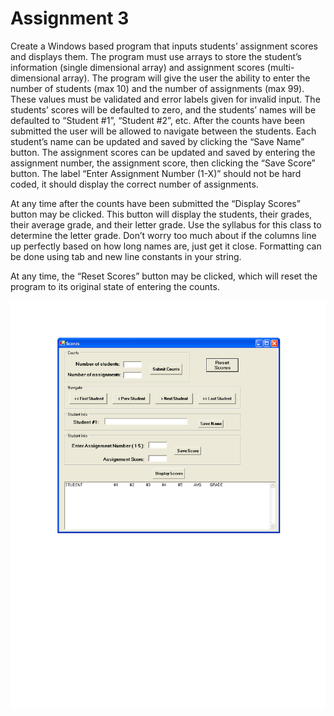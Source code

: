 # Assignment 3 #

Create a Windows based program that inputs students’ assignment scores and displays them. The program must use arrays to store the student’s information (single dimensional array) and assignment scores (multi-dimensional array).
The program will give the user the ability to enter the number of students (max 10) and the number of assignments (max 99). These values must be validated and error labels given for invalid input. The students’ scores will be defaulted to zero, and the students’ names will be defaulted to “Student #1”, “Student #2”, etc. After the counts have been submitted the user will be allowed to navigate between the students. Each student’s name can be updated and saved by clicking the “Save Name” button. The assignment scores can be updated and saved by entering the assignment number, the assignment score, then clicking the “Save Score” button. The label “Enter Assignment Number (1-X)” should not be hard coded, it should display the correct number of assignments.

At any time after the counts have been submitted the “Display Scores” button may be clicked. This button will display the students, their grades, their average grade, and their letter grade. Use the syllabus for this class to determine the letter grade. Don’t worry too much about if the columns line up perfectly based on how long names are, just get it close. Formatting can be done using tab and new line constants in your string.

At any time, the “Reset Scores” button may be clicked, which will reset the program to its original state of entering the counts.

![Assignment 3 Screenshot](images/assignment3.png)
